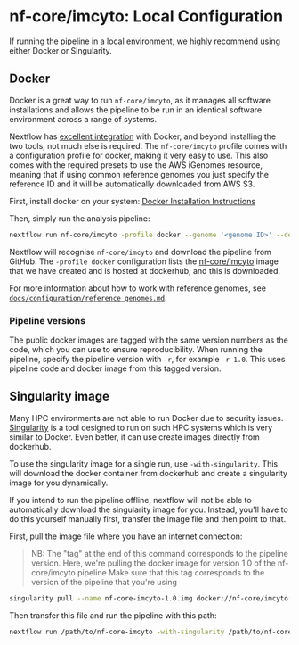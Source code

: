 # nf-core/imcyto: Local Configuration

If running the pipeline in a local environment, we highly recommend using either Docker or Singularity.

## Docker
Docker is a great way to run `nf-core/imcyto`, as it manages all software installations and allows the pipeline to be run in an identical software environment across a range of systems.

Nextflow has [excellent integration](https://www.nextflow.io/docs/latest/docker.html) with Docker, and beyond installing the two tools, not much else is required. The `nf-core/imcyto` profile comes with a configuration profile for docker, making it very easy to use. This also comes with the required presets to use the AWS iGenomes resource, meaning that if using common reference genomes you just specify the reference ID and it will be automatically downloaded from AWS S3.

First, install docker on your system: [Docker Installation Instructions](https://docs.docker.com/engine/installation/)

Then, simply run the analysis pipeline:

```bash
nextflow run nf-core/imcyto -profile docker --genome '<genome ID>' --design '<path to your design file>'
```

Nextflow will recognise `nf-core/imcyto` and download the pipeline from GitHub. The `-profile docker` configuration lists the [nf-core/imcyto](https://hub.docker.com/r/nfcore/imcyto/) image that we have created and is hosted at dockerhub, and this is downloaded.

For more information about how to work with reference genomes, see [`docs/configuration/reference_genomes.md`](reference_genomes.md).

### Pipeline versions
The public docker images are tagged with the same version numbers as the code, which you can use to ensure reproducibility. When running the pipeline, specify the pipeline version with `-r`, for example `-r 1.0`. This uses pipeline code and docker image from this tagged version.


## Singularity image
Many HPC environments are not able to run Docker due to security issues. [Singularity](http://singularity.lbl.gov/) is a tool designed to run on such HPC systems which is very similar to Docker. Even better, it can use create images directly from dockerhub.

To use the singularity image for a single run, use `-with-singularity`. This will download the docker container from dockerhub and create a singularity image for you dynamically.

If you intend to run the pipeline offline, nextflow will not be able to automatically download the singularity image for you. Instead, you'll have to do this yourself manually first, transfer the image file and then point to that.

First, pull the image file where you have an internet connection:

> NB: The "tag" at the end of this command corresponds to the pipeline version.
> Here, we're pulling the docker image for version 1.0 of the nf-core/imcyto pipeline
> Make sure that this tag corresponds to the version of the pipeline that you're using

```bash
singularity pull --name nf-core-imcyto-1.0.img docker://nf-core/imcyto:1.0
```

Then transfer this file and run the pipeline with this path:

```bash
nextflow run /path/to/nf-core-imcyto -with-singularity /path/to/nf-core-imcyto-1.0.img
```

